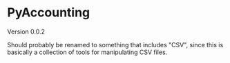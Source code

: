 # PyAccounting
Version 0.0.2

Should probably be renamed to something that includes "CSV", since this is basically a collection of tools for manipulating CSV files.
